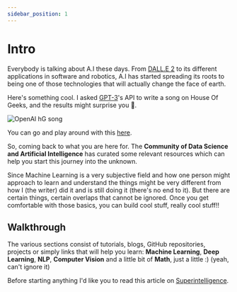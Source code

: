 ```yaml
---
sidebar_position: 1
---
```


# Intro

Everybody is talking about A.I these days. From [DALL.E 2](https://openai.com/dall-e-2/) to its different applications in software and robotics, A.I has started spreading its roots to being one of those technologies that will actually change the face of earth.

Here's something cool. I asked [GPT-3](https://openai.com/blog/gpt-3-apps/)'s API to write a song on House Of Geeks, and the results might surprise you 🤯.

![OpenAI hG song](/img/OpenAI.png)

You can go and play around with this [here](https://beta.openai.com/playground).

So, coming back to what you are here for. The **Community of Data Science and Artificial Intelligence** has curated some relevant resources which can help you start this journey into the unknown.

Since Machine Learning is a very subjective field and how one person might approach to learn and understand the things might be very different from how I (the writer) did it and is still doing it (there's no end to it). But there are certain things, certain overlaps that cannot be ignored. Once you get comfortable with those basics, you can build cool stuff, really cool stuff!!

## Walkthrough

The various sections consist of tutorials, blogs, GitHub repositories, projects or simply links that will help you learn:
**Machine Learning**, **Deep Learning**, **NLP**, **Computer Vision** and a little bit of **Math**, just a little :) (yeah, can't ignore it)

Before starting anything I'd like you to read this article on [Superintelligence](https://waitbutwhy.com/2015/01/artificial-intelligence-revolution-1.html).


